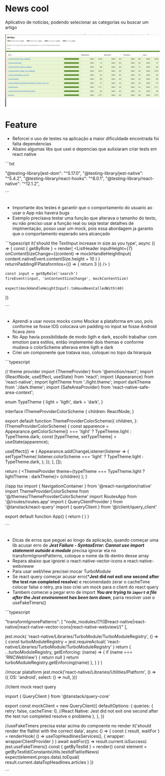 # News cool
Aplicativo de noticias, podendo selecionar as categorias ou buscar um artigo

![test](./test.png)
# Feature
- Reforcei o uso de testes na aplicação a maior dificuldade encontrada foi falta dependencias
- Abaixo algumas libs que usei e depencias que aulixiaram criar tests em react native

´´´txt

 "@testing-library/jest-dom": "^5.17.0",
 "@testing-library/jest-native": "^5.4.2",
 "@testing-library/react-hooks": "^8.0.1",
 "@testing-library/react-native": "^12.1.2",

´´´


##
- Importante dos testes é garantir que o comportamento do usuario ao usar o App não havera bugs
- Exemplo precisava testar uma função que alterava o tamanho do texto, eu não preciso usar a função real ou seja testar detalhes de implmentação, posso usar um mock, pois essa abordagem ja garanto que o comportamento esperado sera alcançado



´´´typescript
 it('should the TextInput increase in size as you type', async () => {
    const { getByRole } = render(
      <ListHeader
        inputHeight={7}
        onContentSizeChange={(content) =>
          mockHandleHeightInput(
            content.nativeEvent.contentSize.height + 10
          )
        }
        returnPaddingIFPlataformIos={() => {
          return 3
        }}
      />
    )

    const input = getByRole('search')
    fireEvent(input, 'onContentSizeChange', mockContentSize)

    expect(mockHandleHeightInput).toHaveBeenCalledWith(40)
  })

´´´
## 
- Aprendi a usar novos mocks como Mockar a plataforma em uso, pois conforme se fosse IOS colocava um padding no input se fosse Android ficava zero
- No App havia possibilidade de modo ligth e dark, escolhi trabalhar com emotion para estilos, então implementei dois themas e conforme mudava o colorScheme alterava entre ligth e dark
- Criei um componente que tratava isso, coloquei no topo da hirarquia

´´´typescript

// theme provider
import {ThemeProvider} from '@emotion/react';
import {ReactNode, useEffect, useState} from 'react';
import {Appearance} from 'react-native';
import lightTheme from './light.theme';
import darkTheme from './dark.theme';
import {SafeAreaProvider} from 'react-native-safe-area-context';

enum TypeTheme {
  light = 'ligth',
  dark = 'dark',
}

interface IThemeProviderColorScheme {
  children: ReactNode;
}

export default function ThemeProviderColorScheme({
  children,
}: IThemeProviderColorScheme) {
  const apparence =
    Appearance.getColorScheme() === 'light' ? TypeTheme.light : TypeTheme.dark;
  const [typeTheme, setTypeTheme] = useState<TypeTheme>(apparence);

  useEffect(() => {
    Appearance.addChangeListener(listener => {
      setTypeTheme(
        listener.colorScheme === 'light' ? TypeTheme.light : TypeTheme.dark,
      );
    });
  }, []);

  return (
    <SafeAreaProvider>
      <ThemeProvider
        theme={typeTheme === TypeTheme.light ? lightTheme : darkTheme}>
        {children}
      </ThemeProvider>
    </SafeAreaProvider>
  );
}


//app tsx
import { NavigationContainer } from '@react-navigation/native'
import ThemeProviderColorScheme from '@/themes/ThemeProviderColorScheme'
import RoutesApp from '@/routes/routes.app'
import { QueryClientProvider } from '@tanstack/react-query'
import { queryClient } from '@/client/query_client'

export default function App() {
  return (
    <ThemeProviderColorScheme>
      <NavigationContainer>
        <QueryClientProvider client={queryClient}>
          <RoutesApp />
        </QueryClientProvider>
      </NavigationContainer>
    </ThemeProviderColorScheme>
  )
}


´´´

##
- Dicas de erros que peguei ao longo da aplicação, quando começar uma lib acusar erro de ***Jest Failure - SyntaxError: Cannot use import statement outside a module*** precisa ignorar ela no transformIgnorePatterns, coloque o nome da lib  dentro desse array
- Repara abaixo que ignorei o react-native-vector-icons e react-native-webvieww
- Para usar webView precisei mocar TurboModule
- Se react query começar acusar erro(***Jest did not exit one second after the test run completed resolve**) e recomendado zerar o cacheTime  colocar false o retry, pra isso criei um mock para o client do react query
- Tambem comecei a pegar erro de import ***You are trying to `import` a file after the Jest environment has been torn down***, parra resolver usei o useFakeTimers()

´´´typescript

"transformIgnorePatterns": [   "node_modules/(?!(@react-native|react-native|react-native-vector-icons|react-native-webview)/)" ],

jest.mock(
  'react-native/Libraries/TurboModule/TurboModuleRegistry',
  () => {
    const turboModuleRegistry = jest.requireActual(
      'react-native/Libraries/TurboModule/TurboModuleRegistry'
    )
    return {
      ...turboModuleRegistry,
      getEnforcing: (name) => {
        if (name === 'RNCWebView') {
          return null
        }
        return turboModuleRegistry.getEnforcing(name)
      },
    }
  }
)
 
 //mocar plataform
 jest.mock('react-native/Libraries/Utilities/Platform', () => ({
  OS: 'android',
  select: () => null,
}))


//client mock react query

import { QueryClient } from '@tanstack/query-core'

export const mockClient = new QueryClient({
  defaultOptions: {
    queries: {
      retry: false,
      cacheTime: 0, //React Native: Jest did not exit one second after the test run completed resolve o problema
    },
  },
})


//useFakeTimers precisa estar acima do compoente no render
it('should render the flatlist with the correct data', async () => {
    const { result, waitFor } = renderHook(
      () => useTopHeadlinesServices(),
      { wrapper: wrapperClientProvider }
    )
    await waitFor(() => result.current.isSuccess)
    jest.useFakeTimers()
    const { getByTestId } = render(<HomeScreen />)
    const element = getByTestId(ConstantsUtils.testIdFlatlistNews)
    expect(element.props.data).toEqual(
      result.current.dataTopHeadlines.articles
    )
  })


´´´




